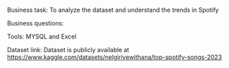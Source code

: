 Business task:
To analyze the dataset and understand the trends in Spotify

Business questions:


Tools: MYSQL and Excel

Dataset link: Dataset is publicly available at https://www.kaggle.com/datasets/nelgiriyewithana/top-spotify-songs-2023
